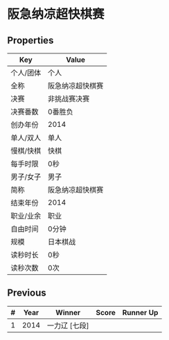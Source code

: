 # 阪急纳凉超快棋赛

## Properties

| Key | Value |
| --- | ----- |
| 个人/团体 | 个人 |
| 全称 | 阪急纳凉超快棋赛 |
| 决赛 | 非挑战赛决赛 |
| 决赛番数 | 0番胜负 |
| 创办年份 | 2014 |
| 单人/双人 | 单人 |
| 慢棋/快棋 | 快棋 |
| 每手时限 | 0秒 |
| 男子/女子 | 男子 |
| 简称 | 阪急纳凉超快棋赛 |
| 结束年份 | 2014 |
| 职业/业余 | 职业 |
| 自由时间 | 0分钟 |
| 规模 | 日本棋战 |
| 读秒时长 | 0秒 |
| 读秒次数 | 0次 |

## Previous

| # | Year | Winner | Score | Runner Up |
| --- | --- | --- | --- | --- |
| 1 | 2014 | 一力辽 [七段] |  |  |

